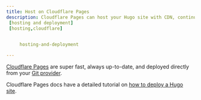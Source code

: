 ```yaml
---
title: Host on Cloudflare Pages
description: Cloudflare Pages can host your Hugo site with CDN, continuous deployment, 1-click HTTPS, an admin GUI, and its own environment variables.
 [hosting and deployment]
 [hosting,cloudflare]

  
     hosting-and-deployment

---
```


[Cloudflare Pages](https://developers.cloudflare.com/pages/) are super fast, always up-to-date, and deployed directly from your [Git provider](https://developers.cloudflare.com/pages/get-started/#connect-your-git-provider-to-pages).

Cloudflare Pages docs have a detailed tutorial on [how to deploy a Hugo site](https://developers.cloudflare.com/pages/framework-guides/deploy-a-hugo-site/).
